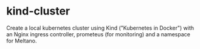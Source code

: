 # kind-cluster

Create a local kubernetes cluster using Kind ("Kubernetes in Docker")
with an Nginx ingress controller, prometeus (for monitoring) and a
namespace for Meltano.